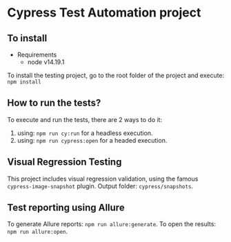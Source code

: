 # Cypress Test Automation project

## To install

* Requirements
    * node v14.19.1

To install the testing project, go to the root folder of the project and execute: `npm install`

## How to run the tests?

To execute and run the tests, there are 2 ways to do it:
1. using: `npm run cy:run` for a headless execution.
2. using: `npm run cypress:open` for a headed execution.

## Visual Regression Testing

This project includes visual regression validation, using the famous `cypress-image-snapshot` plugin.
Output folder: `cypress/snapshots`.

## Test reporting using Allure

To generate Allure reports: `npm run allure:generate`.
To open the results: `npm run allure:open`.
